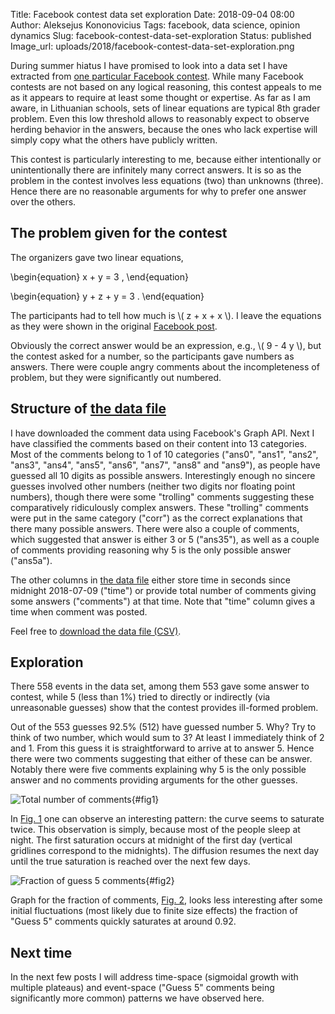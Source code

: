 Title: Facebook contest data set exploration
Date: 2018-09-04 08:00
Author: Aleksejus Kononovicius
Tags: facebook, data science, opinion dynamics
Slug: facebook-contest-data-set-exploration
Status: published
Image_url: uploads/2018/facebook-contest-data-set-exploration.png

During summer hiatus I have promised to look into a data set I have extracted
from [one particular Facebook contest](https://www.facebook.com/HAPPYLietuva/photos/a.1208205755944127.1073741828.1207052856059417/1699711786793519/).
While many Facebook contests are not based on any logical reasoning, this
contest appeals to me as it appears to require at least some thought or
expertise. As far as I am aware, in Lithuanian schools, sets of linear equations
are typical 8th grader problem. Even this low threshold allows to reasonably
expect to observe herding behavior in the answers, because the ones who lack
expertise will simply copy what the others have publicly written.

This contest is particularly interesting to me, because either intentionally or
unintentionally there are infinitely many correct answers. It is so as the problem
in the contest involves less equations (two) than unknowns (three). Hence there
are no reasonable arguments for why to prefer one answer over the others.

<!--more-->

## The problem given for the contest

The organizers gave two linear equations,

\begin{equation}
x + y = 3 ,
\end{equation}

\begin{equation}
y + z + y = 3 .
\end{equation}

The participants had to tell how much is \\\( z + x + x \\\). I leave the
equations as they were shown in the original [Facebook post](https://www.facebook.com/HAPPYLietuva/photos/a.1208205755944127.1073741828.1207052856059417/1699711786793519/).

Obviously the
correct answer would be an expression, e.g., \\\( 9 - 4 y \\\), but the contest
asked for a number, so the participants gave numbers as answers. There were
couple angry comments about the incompleteness of problem, but they were
significantly out numbered.

## Structure of [the data file]({static}/uploads/2018/fb-comments.csv)

I have downloaded the comment data using Facebook's Graph
API. Next I have classified the comments based on their content into 13
categories. Most of the comments belong to 1 of 10 categories ("ans0", "ans1",
"ans2", "ans3", "ans4", "ans5", "ans6", "ans7", "ans8" and "ans9"), as people
have guessed all 10 digits as possible answers. Interestingly enough no sincere
guesses involved other numbers (neither two digits nor floating point numbers),
though there were some "trolling" comments suggesting these comparatively
ridiculously complex answers. These "trolling" comments were put in the same
category ("corr") as the correct explanations that there many possible answers.
There were also a couple of comments, which suggested that answer is either 3
or 5 ("ans35"), as well as a couple of comments providing reasoning why 5 is the
only possible answer ("ans5a").

The other columns in [the data file]({static}/uploads/2018/fb-comments.csv)
either store time in seconds since midnight
2018-07-09 ("time") or provide total number of comments giving some answers
("comments") at that time. Note that "time" column gives a time when comment was
posted.

Feel free to [download the data file (CSV)]({static}/uploads/2018/fb-comments.csv).

## Exploration

There 558 events in the data set, among them 553 gave some answer to contest,
while 5 (less than 1%) tried to directly or indirectly (via unreasonable
guesses) show that the contest provides ill-formed problem.

Out of the 553
guesses 92.5% (512) have guessed number 5. Why? Try to think of two number,
which would sum to 3? At least I immediately think of 2 and 1. From this guess
it is straightforward to arrive at to answer 5. Hence there were two
comments suggesting that either of these can be answer. Notably there were five
comments explaining why 5 is the only possible answer and no comments providing
arguments for the other guesses.

![Total number of comments]({static}/uploads/2018/facebook-contest-data-set-exploration.png "The
growth of the number of comments. Blue line gives the total number of comments,
red line indicates the total number of comments which have guessed 5, while the
green line summarizes the total number of all other comments."){#fig1}

In [Fig. 1](#fig1) one can observe an interesting pattern: the curve seems to saturate
twice. This observation is simply, because most of the people sleep at night. The
first saturation occurs at midnight of the first day (vertical gridlines
correspond to the midnights). The diffusion resumes the
next day until the true saturation is reached over the next few days.

![Fraction of guess 5 comments]({static}/uploads/2018/fb-comm-frac.png "The
evolution of the share of the Guess 5 comments."){#fig2}

Graph for the fraction of comments, [Fig. 2](#fig2), looks less interesting after
some initial fluctuations (most likely due to finite size effects) the fraction
of "Guess 5" comments quickly saturates at around 0.92.

## Next time

In the next few posts I will address time-space (sigmoidal growth with multiple
plateaus) and event-space ("Guess 5" comments being significantly more common)
patterns we have observed here.
